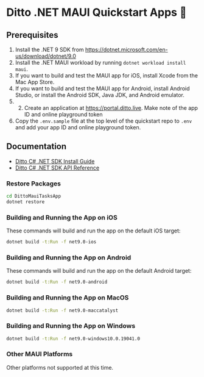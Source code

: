 # Ditto .NET MAUI Quickstart Apps 🚀

## Prerequisites

1. Install the .NET 9 SDK from <https://dotnet.microsoft.com/en-us/download/dotnet/9.0>
2. Install the .NET MAUI workload by running `dotnet workload install maui`.
3. If you want to build and test the MAUI app for iOS, install Xcode from the Mac App Store.
4. If you want to build and test the MAUI app for Android, install Android Studio, or install the Android SDK, Java JDK, and Android emulator.
5. 2. Create an application at <https://portal.ditto.live>. Make note of the app ID and online playground token
6. Copy the `.env.sample` file at the top level of the quickstart repo to `.env` and add your app ID and online playground token.


## Documentation

- [Ditto C# .NET SDK Install Guide](https://docs.ditto.live/install-guides/c-sharp)
- [Ditto C# .NET SDK API Reference](https://software.ditto.live/dotnet/Ditto/4.12.1/api-reference/)
### Restore Packages

```sh
cd DittoMauiTasksApp
dotnet restore
```

### Building and Running the App on iOS

These commands will build and run the app on the default iOS target:

```sh
dotnet build -t:Run -f net9.0-ios
```

### Building and Running the App on Android

These commands will build and run the app on the default Android target:

```sh
dotnet build -t:Run -f net9.0-android
```

### Building and Running the App on MacOS 

```sh
dotnet build -t:Run -f net9.0-maccatalyst 
```

### Building and Running the App on Windows 

```sh
dotnet build -t:Run -f net9.0-windows10.0.19041.0 
```

### Other MAUI Platforms

Other platforms not supported at this time. 



